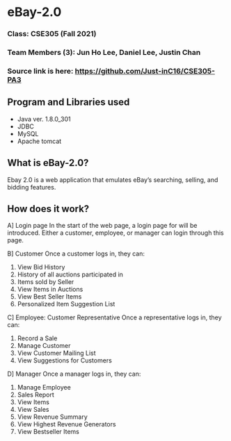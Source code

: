 # eBay-2.0
### Class: CSE305 (Fall 2021)
### Team Members (3): Jun Ho Lee, Daniel Lee, Justin Chan 
### Source link is here: https://github.com/Just-inC16/CSE305-PA3


## Program and Libraries used
 * Java ver. 1.8.0_301
 * JDBC
 * MySQL
 * Apache tomcat

## What is eBay-2.0? 
Ebay 2.0 is a web application that emulates eBay’s searching, selling, and bidding features.

## How does it work?
A] Login page
In the start of the web page, a login page for will be introduced. Either a customer, employee, or manager can login through this page.

B] Customer
Once a customer logs in, they can:
1. View Bid History
2. History of all auctions participated in
3. Items sold by Seller
4. View Items in Auctions
5. View Best Seller Items
6. Personalized Item Suggestion List

C] Employee: Customer Representative
Once a representative logs in, they can:
1. Record a Sale
2. Manage Customer
3. View Customer Mailing List
4. View Suggestions for Customers

D] Manager
Once a manager logs in, they can:
1. Manage Employee
2. Sales Report
3. View Items
4. View Sales
5. View Revenue Summary
6. View Highest Revenue Generators
7. View Bestseller Items
